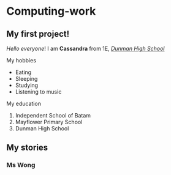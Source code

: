 # Computing-work
## My first project!

_Hello everyone_! I am **Cassandra** from 1E, [_Dunman High School_](https://dunmanhigh.moe.edu.sg/)

My hobbies
* Eating
* Sleeping 
* Studying 
* Listening to music

My education
1. Independent School of Batam
2. Mayflower Primary School
3. Dunman High School

## My stories
### Ms Wong
